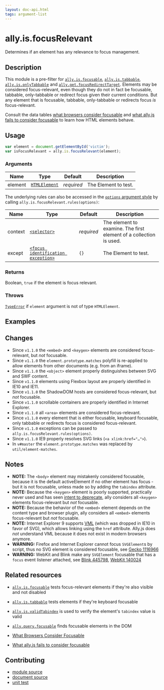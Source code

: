 ```yaml
---
layout: doc-api.html
tags: argument-list
---
```


# ally.is.focusRelevant

Determines if an element has any relevance to focus management.


## Description

This module is a pre-filter for [`ally.is.focusable`](focusable.md), [`ally.is.tabbable`](tabbable.md), [`ally.is.onlyTabbable`](only-tabbable.md) and [`ally.get.focusRedirectTarget`](../get/focus-redirect-target.md). Elements may be considered focus-relevant, even though they do not in fact be focusable, tabbable, only-tabbable or redirect focus given their current conditions. But any element that is focusable, tabbable, only-tabbable or redirects focus *is* focus-relevant.

Consult the data tables [what browsers consider focusable](../../data-tables/focusable.md) and [what ally.js fails to consider focusable](../../data-tables/focusable.is.md) to learn how HTML elements behave.


## Usage

```js
var element = document.getElementById('victim');
var isFocusRelevant = ally.is.focusRelevant(element);
```

### Arguments

| Name | Type | Default | Description |
| ---- | ---- | ------- | ----------- |
| element | [`HTMLElement`](https://developer.mozilla.org/en/docs/Web/API/HTMLElement) | *required* | The Element to test. |

The underlying rules can also be accessed in the [`options` argument style](../concepts.md#Single-options-argument) by calling `ally.is.focusRelevant.rules(options)`:

| Name | Type | Default | Description |
| ---- | ---- | ------- | ----------- |
| context | [`<selector>`](../concepts.md#Selector) | *required* | The element to examine. The first element of a collection is used. |
| except | [`<focus identification exception>`](../concepts.md#Focus-identification-exceptions) | `{}` | The Element to test. |

### Returns

Boolean, `true` if the element is focus relevant.

### Throws

[`TypeError`](https://developer.mozilla.org/en-US/docs/Web/JavaScript/Reference/Global_Objects/TypeError) if `element` argument is not of type `HTMLElement`.


## Examples


## Changes

* Since `v1.1.0` the `<embed>` and `<keygen>` elements are considered focus-relevant, but *not* focusable.
* Since `v1.1.0` the `element.prototype.matches` polyfill is re-applied to allow elements from other documents (e.g. from an iframe).
* Since `v1.1.0` the `<object>` element properly distinguishes between SVG and SWF content.
* Since `v1.1.0` elements using Flexbox layout are properly identified in IE10 and IE11.
* Since `v1.1.0` the ShadowDOM hosts are considered focus-relevant, but *not* focusable.
* Since `v1.1.0` scrollable containers are properly identified in Internet Explorer.
* Since `v1.1.0` all `<area>` elements are considered focus-relevant.
* Since `v1.1.0` every element that is either focusable, keyboard focusable, only tabbable or redirects focus is considered focus-relevant.
* Since `v1.1.0` exceptions can be passed to `ally.is.focusRelevant.rules(options)`.
* Since `v1.1.0` IE9 properly resolves SVG links (`<a xlink:href="…">`).
* In `v#master` the `element.prototype.matches` was replaced by `util/element-matches`.


## Notes

* **NOTE:** The `<body>` element may mistakenly considered focusable, because it is the default activeElement if no other element has focus - but it is not focusable, unless made so by adding the `tabindex` attribute.
* **NOTE:** Because the `<keygen>` element is poorly supported, practically never used and has seen [intent to deprecate](https://groups.google.com/a/chromium.org/forum/m/#!msg/blink-dev/pX5NbX0Xack/kmHsyMGJZAMJ), ally considers all `<keygen>` elements focus-relevant but *not* focusable.
* **NOTE:** Because the behavior of the `<embed>` element depends on the content type and browser plugin, ally considers all `<embed>` elements focus-relevant but *not* focusable.
* **NOTE:** Internet Explorer 9 supports [VML](https://en.wikipedia.org/wiki/Vector_Markup_Language) (which was dropped in IE10 in favor of SVG), which allows linking using the `href` attribute. Ally.js does *not* understand VML because it does not exist in modern browsers anymore.
* **WARNING:** Firefox and Internet Explorer cannot focus `SVGElement`s by script, thus no SVG element is considered focusable, see [Gecko 1116966](https://bugzilla.mozilla.org/show_bug.cgi?id=1116966)
* **WARNING:** WebKit and Blink make any `SVGElement` focusable that has a `focus` event listener attached, see [Blink 445798](https://code.google.com/p/chromium/issues/detail?id=445798), [WebKit 140024](https://bugs.webkit.org/show_bug.cgi?id=140024)


## Related resources

* [`ally.is.focusable`](focusable.md) tests focus-relevant elements if they're also visible and not disabled
* [`ally.is.tabbable`](tabbable.md) tests elements if they're keyboard focusable
* [`ally.is.validTabindex`](valid-tabindex.md) is used to verify the element's `tabindex` value is valid
* [`ally.query.focusable`](../query/focusable.md) finds focusable elements in the DOM

* [What Browsers Consider Focusable](../../data-tables/focusable.md)
* [What ally.js fails to consider focusable](../../data-tables/focusable.is.md)


## Contributing

* [module source](https://github.com/medialize/ally.js/blob/master/src/is/focus-relevant.js)
* [document source](https://github.com/medialize/ally.js/blob/master/docs/api/is/focus-relevant.md)
* [unit test](https://github.com/medialize/ally.js/blob/master/test/unit/is.focus-relevant.test.js)

